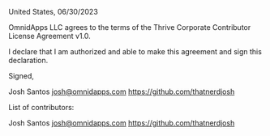 United States, 06/30/2023

OmnidApps LLC agrees to the terms of the Thrive Corporate Contributor License
Agreement v1.0.

I declare that I am authorized and able to make this agreement and sign this
declaration.

Signed,

Josh Santos josh@omnidapps.com https://github.com/thatnerdjosh

List of contributors:

Josh Santos josh@omnidapps.com https://github.com/thatnerdjosh
